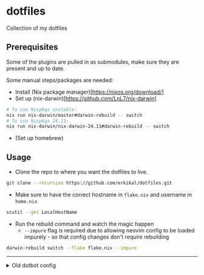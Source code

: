 # dotfiles

Collection of my dotfiles

## Prerequisites

Some of the plugins are pulled in as submodules, make sure they are present and up to date.

Some manual steps/packages are needed:

- Install (Nix package manager)[https://nixos.org/download/]
- Set up (nix-darwin)[https://github.com/LnL7/nix-darwin]

```bash
# To use Nixpkgs unstable:
nix run nix-darwin/master#darwin-rebuild -- switch
# To use Nixpkgs 24.11:
nix run nix-darwin/nix-darwin-24.11#darwin-rebuild -- switch
```

- (Set up homebrew)

## Usage

- Clone the repo to where you want the dotfiles to live.

```bash
git clone --recursive https://github.com/erkikal/dotfiles.git
```

- Make sure to have the correct hostname in `flake.nix` and username in `home.nix`

```bash
scutil --get LocalHostName
```

- Run the rebuild command and watch the magic happen
  - `--impure` flag is required due to allowing neovim config to be loaded impurely - so that config changes don't require rebuilding

```bash
darwin-rebuild switch --flake flake.nix --impure
```

------

<details><summary>Old dotbot config</summary>
Packages used need to be sourced manually for now, automated setup is WIP

Necessary packages:
- neovim
- starship
- zoxide
- fzf
- eza
- github cli (gh)
- lazygit

## Usage

- Clone the repo to where you want the dotfiles to live.

```bash
git clone --recursive https://github.com/erkikal/dotfiles.git
```

- Run the install script

```bash
./install
```

```bash
./install -p dotbot-brew
```

```bash
./install -p dotbot-nix-env
```

- Optionally with a custom install config

```bash
./install -c install.headless.conf.yaml
```

- ...

- Profit?
</details>
